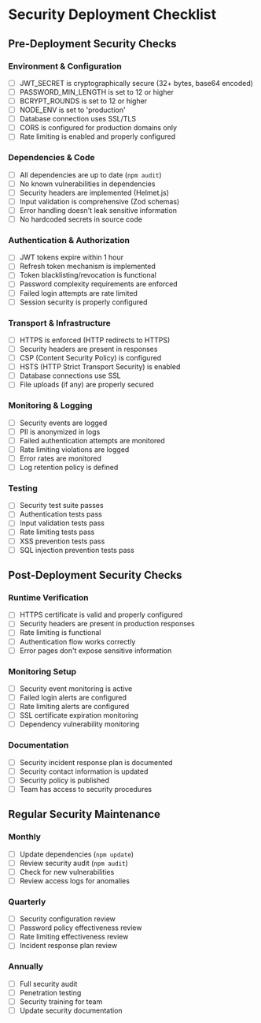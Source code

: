 # Security Deployment Checklist

## Pre-Deployment Security Checks

### Environment & Configuration
- [ ] JWT_SECRET is cryptographically secure (32+ bytes, base64 encoded)
- [ ] PASSWORD_MIN_LENGTH is set to 12 or higher
- [ ] BCRYPT_ROUNDS is set to 12 or higher
- [ ] NODE_ENV is set to 'production'
- [ ] Database connection uses SSL/TLS
- [ ] CORS is configured for production domains only
- [ ] Rate limiting is enabled and properly configured

### Dependencies & Code
- [ ] All dependencies are up to date (`npm audit`)
- [ ] No known vulnerabilities in dependencies
- [ ] Security headers are implemented (Helmet.js)
- [ ] Input validation is comprehensive (Zod schemas)
- [ ] Error handling doesn't leak sensitive information
- [ ] No hardcoded secrets in source code

### Authentication & Authorization
- [ ] JWT tokens expire within 1 hour
- [ ] Refresh token mechanism is implemented
- [ ] Token blacklisting/revocation is functional
- [ ] Password complexity requirements are enforced
- [ ] Failed login attempts are rate limited
- [ ] Session security is properly configured

### Transport & Infrastructure
- [ ] HTTPS is enforced (HTTP redirects to HTTPS)
- [ ] Security headers are present in responses
- [ ] CSP (Content Security Policy) is configured
- [ ] HSTS (HTTP Strict Transport Security) is enabled
- [ ] Database connections use SSL
- [ ] File uploads (if any) are properly secured

### Monitoring & Logging
- [ ] Security events are logged
- [ ] PII is anonymized in logs
- [ ] Failed authentication attempts are monitored
- [ ] Rate limiting violations are logged
- [ ] Error rates are monitored
- [ ] Log retention policy is defined

### Testing
- [ ] Security test suite passes
- [ ] Authentication tests pass
- [ ] Input validation tests pass
- [ ] Rate limiting tests pass
- [ ] XSS prevention tests pass
- [ ] SQL injection prevention tests pass

## Post-Deployment Security Checks

### Runtime Verification
- [ ] HTTPS certificate is valid and properly configured
- [ ] Security headers are present in production responses
- [ ] Rate limiting is functional
- [ ] Authentication flow works correctly
- [ ] Error pages don't expose sensitive information

### Monitoring Setup
- [ ] Security event monitoring is active
- [ ] Failed login alerts are configured
- [ ] Rate limiting alerts are configured
- [ ] SSL certificate expiration monitoring
- [ ] Dependency vulnerability monitoring

### Documentation
- [ ] Security incident response plan is documented
- [ ] Security contact information is updated
- [ ] Security policy is published
- [ ] Team has access to security procedures

## Regular Security Maintenance

### Monthly
- [ ] Update dependencies (`npm update`)
- [ ] Review security audit (`npm audit`)
- [ ] Check for new vulnerabilities
- [ ] Review access logs for anomalies

### Quarterly
- [ ] Security configuration review
- [ ] Password policy effectiveness review
- [ ] Rate limiting effectiveness review
- [ ] Incident response plan review

### Annually
- [ ] Full security audit
- [ ] Penetration testing
- [ ] Security training for team
- [ ] Update security documentation
